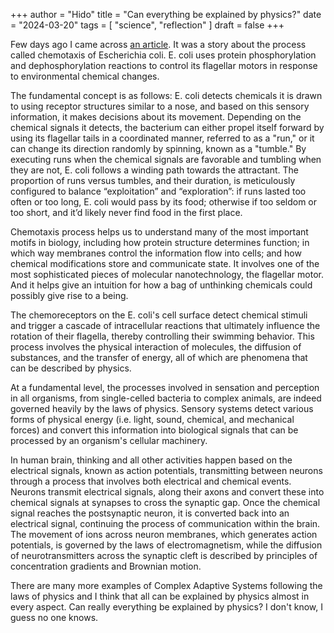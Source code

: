 +++
author = "Hido"
title = "Can everything be explained by physics?"
date = "2024-03-20"
tags = [
  "science",
  "reflection"
]
draft = false
+++

Few days ago I came across [an article](https://jsomers.net/e-coli-chemotaxis/). It was a story about the process called chemotaxis of Escherichia coli. E. coli uses protein phosphorylation and dephosphorylation reactions to control its flagellar motors in response to environmental chemical changes. 

The fundamental concept is as follows: E. coli detects chemicals it is drawn to using receptor structures similar to a nose, and based on this sensory information, it makes decisions about its movement. Depending on the chemical signals it detects, the bacterium can either propel itself forward by using its flagellar tails in a coordinated manner, referred to as a "run," or it can change its direction randomly by spinning, known as a "tumble." By executing runs when the chemical signals are favorable and tumbling when they are not, E. coli follows a winding path towards the attractant. The proportion of runs versus tumbles, and their duration, is meticulously configured to balance “exploitation” and “exploration”: if runs lasted too often or too long, E. coli would pass by its food; otherwise if too seldom or too short, and it’d likely never find food in the first place.

Chemotaxis process helps us to understand many of the most important motifs in biology, including how protein structure determines function; in which way membranes control the information flow into cells; and how chemical modifications store and communicate state. It involves one of the most sophisticated pieces of molecular nanotechnology, the flagellar motor. And it helps give an intuition for how a bag of unthinking chemicals could possibly give rise to a being. 

The chemoreceptors on the E. coli's cell surface detect chemical stimuli and trigger a cascade of intracellular reactions that ultimately influence the rotation of their flagella, thereby controlling their swimming behavior. This process involves the physical interaction of molecules, the diffusion of substances, and the transfer of energy, all of which are phenomena that can be described by physics.

At a fundamental level, the processes involved in sensation and perception in all organisms, from single-celled bacteria to complex animals, are indeed governed heavily by the laws of physics. Sensory systems detect various forms of physical energy (i.e.  light, sound, chemical, and mechanical forces) and convert this information into biological signals that can be processed by an organism's cellular machinery.

In human brain, thinking and all other activities happen based on the electrical signals, known as action potentials, transmitting between neurons through a process that involves both electrical and chemical events. Neurons transmit electrical signals, along their axons and convert these into chemical signals at synapses to cross the synaptic gap. Once the chemical signal reaches the postsynaptic neuron, it is converted back into an electrical signal, continuing the process of communication within the brain. The movement of ions across neuron membranes, which generates action potentials, is governed by the laws of electromagnetism, while the diffusion of neurotransmitters across the synaptic cleft is described by principles of concentration gradients and Brownian motion.

There are many more examples of Complex Adaptive Systems following the laws of physics and I think that all can be explained by physics almost in every aspect. Can really everything be explained by physics? I don't know, I guess no one knows. 